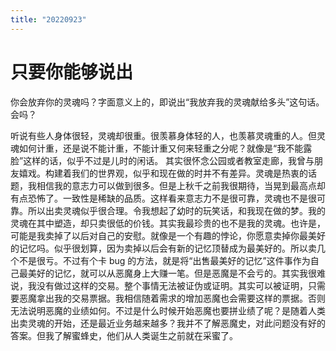 ```yaml
---
title: "20220923"
---
```

只要你能够说出
===

你会放弃你的灵魂吗？字面意义上的，即说出“我放弃我的灵魂献给多头”这句话。会吗？

听说有些人身体很轻，灵魂却很重。很羡慕身体轻的人，也羡慕灵魂重的人。但灵魂如何计重，还是说不能计重，不能计重又何来轻重之分呢？就像是“我不能露脸”这样的话，似乎不过是儿时的闲话。 其实很怀念公园或者教室走廊，我曾与朋友嬉戏。构建着我们的世界观，似乎和现在做的时并不有差异。灵魂是热衷的话题，我相信我的意志力可以做到很多。但是上秋千之前我很期待，当晃到最高点却有点恐怖了。一致性是稀缺的品质。这样看来意志力不是很可靠，灵魂也不是很可靠。所以出卖灵魂似乎很合理。令我想起了幼时的玩笑话，和我现在做的梦。我的灵魂在其中塑造，却只卖很低的价钱。其实我最珍贵的也不是我的灵魂。也许是，可能是我卖掉了以后对自己的安慰。就像是一个有趣的悖论，你愿意卖掉你最美好的记忆吗。似乎很划算，因为卖掉以后会有新的记忆顶替成为最美好的。所以卖几个不是很亏。不过有个卡 bug 的方法，就是将“出售最美好的记忆”这件事作为自己最美好的记忆，就可以从恶魔身上大赚一笔。但是恶魔是不会亏的。其实我很难说，我没有做过这样的交易。整个事情无法被证伪或证明。其实可以被证明，只需要恶魔拿出我的交易票据。我相信随着需求的增加恶魔也会需要这样的票据。否则无法说明恶魔的业绩如何。不过是什么时候开始恶魔也要拼业绩了呢？是随着人类出卖灵魂的开始，还是最近业务越来越多？我并不了解恶魔史，对此问题没有好的答案。但我了解蜜蜂史，他们从人类诞生之前就在采蜜了。
